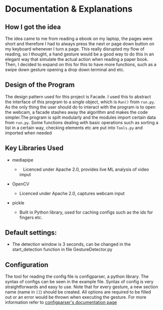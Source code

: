 # Documentation & Explanations

## How I got the idea

The idea came to me from reading a ebook on my laptop, the pages were short and therefore I had to always press the next or page down button on my keyboard whenever I turn a page. This really disrupted my flow of reading, so I thought, a hand gesture would be a good way to do this in an elegant way that simulate the actual action when reading a paper book. Then, I decided to expand on this for this to have more functions, such as a swipe down gesture opening a drop down terminal and etc. 

## Design of the Program

The design pattern used for this project is Facade. I used this to abstract the interface of this program to a single object, which is `Run()` from `run.py`. As the only thing the user should do to interact with the program is to open the webcam, a facade stashes away the algorithm and makes the code simpler.The program is spilt modularly and the modules import certain data from `run.py`. Some functions dealing with basic operations such as sorting a list in a certain way, checking elements etc are put into `Tools.py` and imported when needed

## Key Libraries Used

- mediapipe 
  
  -    Licenced under Apache 2.0, provides live ML analysis of video imput

- OpenCV
  
  - Licenced under Apache 2.0, captures webcam input

- pickle

  - Built in Python library, used for caching configs such as the ids for fingers etc.

## Default settings:
- The detection window is 3 seconds, can be changed in the start_detection function in file GestureDetector.py 

## Configuration

The tool for reading the config file is configparser, a python library. The syntax of configs can be seen in the example file.
Syntax of config is very straightforwards and easy to use. 
Note that for every gesture, a new section name (name in `[]`) should be created. All options are required to be filled out or an error would be thrown when executing the gesture. 
For more information refer to [configparser's documentation page](https://docs.python.org/3/library/configparser.html)
